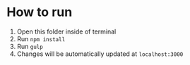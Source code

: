 # How to run

1. Open this folder inside of terminal
2. Run `npm install`
3. Run `gulp`
4. Changes will be automatically updated at `localhost:3000`
